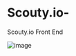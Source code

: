 # Scouty.io-
Scouty.io Front End

![image](https://github.com/user-attachments/assets/760fc202-54a2-4b49-9457-15ac79c982eb)
